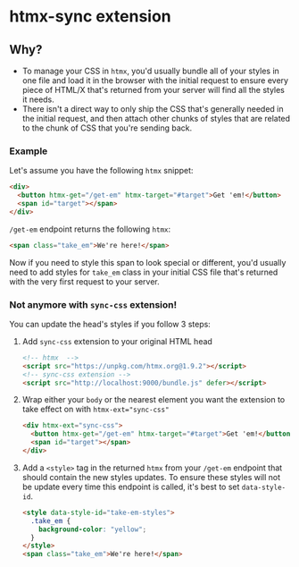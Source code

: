 # htmx-sync extension

## Why?

- To manage your CSS in `htmx`, you'd usually bundle all of your styles in one file and load it in the browser with the initial request to ensure every piece of HTML/X that's returned from your server will find all the styles it needs.
- There isn't a direct way to only ship the CSS that's generally needed in the initial request, and then attach other chunks of styles that are related to the chunk of CSS that you're sending back.

### Example

Let's assume you have the following `htmx` snippet:

```html
<div>
  <button htmx-get="/get-em" htmx-target="#target">Get 'em!</button>
  <span id="target"></span>
</div>
```

`/get-em` endpoint returns the following `htmx`:

```html
<span class="take_em">We're here!</span>
```

Now if you need to style this span to look special or different, you'd usually need to add styles for `take_em` class in your initial CSS file that's returned with the very first request to your server.

### Not anymore with `sync-css` extension!

You can update the head's styles if you follow 3 steps:

1.  Add `sync-css` extension to your original HTML head

    ```html
    <!-- htmx  -->
    <script src="https://unpkg.com/htmx.org@1.9.2"></script>
    <!-- sync-css extension -->
    <script src="http://localhost:9000/bundle.js" defer></script>
    ```

2.  Wrap either your `body` or the nearest element you want the extension to take effect on with `htmx-ext="sync-css"`

    ```html
    <div htmx-ext="sync-css">
      <button htmx-get="/get-em" htmx-target="#target">Get 'em!</button>
      <span id="target"></span>
    </div>
    ```

3.  Add a `<style>` tag in the returned `htmx` from your `/get-em` endpoint that should contain the new styles updates. To ensure these styles will not be update every time this endpoint is called, it's best to set `data-style-id`.

    ```html
    <style data-style-id="take-em-styles">
      .take_em {
        background-color: "yellow";
      }
    </style>
    <span class="take_em">We're here!</span>
    ```

